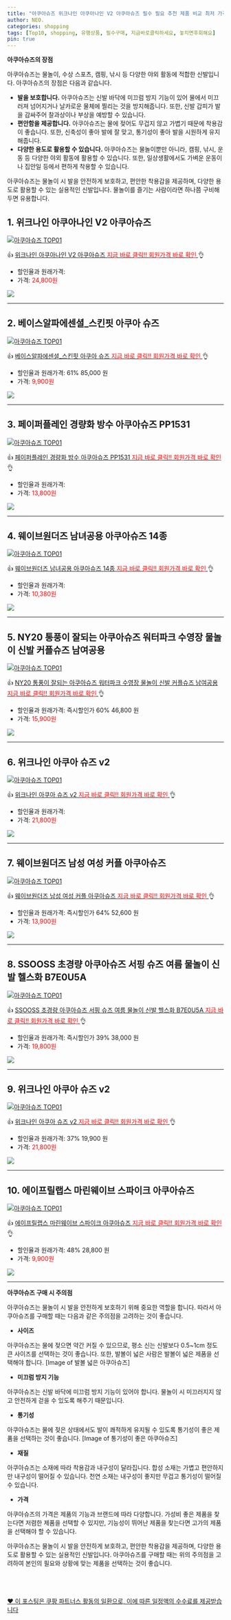 ```yaml
---
title: "아쿠아슈즈 위크나인 아쿠아나인 V2 아쿠아슈즈 필수 필요 추천 제품 비교 최저 가격 비교 장점 구매 후기 구매평"
author: NEO.
categories: shopping
tags: [Top10, shopping, 유행상품, 필수구매, 지금바로클릭하세요, 놓치면후회해요]
pin: true
---
```

**아쿠아슈즈의 장점**

아쿠아슈즈는 물놀이, 수상 스포츠, 캠핑, 낚시 등 다양한 야외 활동에 적합한 신발입니다. 아쿠아슈즈의 장점은 다음과 같습니다.

* **발을 보호합니다.** 아쿠아슈즈는 신발 바닥에 미끄럼 방지 기능이 있어 물에서 미끄러져 넘어지거나 날카로운 물체에 찔리는 것을 방지해줍니다. 또한, 신발 갑피가 발을 감싸주어 찰과상이나 부상을 예방할 수 있습니다.
* **편안함을 제공합니다.** 아쿠아슈즈는 물에 젖어도 무겁지 않고 가볍기 때문에 착용감이 좋습니다. 또한, 신축성이 좋아 발에 잘 맞고, 통기성이 좋아 발을 시원하게 유지해줍니다.
* **다양한 용도로 활용할 수 있습니다.** 아쿠아슈즈는 물놀이뿐만 아니라, 캠핑, 낚시, 운동 등 다양한 야외 활동에 활용할 수 있습니다. 또한, 일상생활에서도 가벼운 운동이나 집안일 등에서 편하게 착용할 수 있습니다.

아쿠아슈즈는 물놀이 시 발을 안전하게 보호하고, 편안한 착용감을 제공하며, 다양한 용도로 활용할 수 있는 실용적인 신발입니다. 물놀이를 즐기는 사람이라면 하나쯤 구비해두면 유용합니다.

   

## 1. 위크나인 아쿠아나인 V2 아쿠아슈즈

[![아쿠아슈즈 TOP01](https://thumbnail8.coupangcdn.com/thumbnails/remote/490x490ex/image/vendor_inventory/2a1d/5cb9fe636878141e89b0ce04c1e72d5e4e73caaf37ada4f9e0f3e4b36f5a.jpg)](https://link.coupang.com/re/AFFSDP?lptag=AF3617701&subid=GithubCoopas&pageKey=270951051&traceid=V0-153&itemId=3065314540&vendorItemId=76919332839)


👍 [위크나인 아쿠아나인 V2 아쿠아슈즈 <font color=red> 지금 바로 클릭!! 회원가격 바로 확인 </font> ](https://link.coupang.com/re/AFFSDP?lptag=AF3617701&subid=GithubCoopas&pageKey=270951051&traceid=V0-153&itemId=3065314540&vendorItemId=76919332839) 👌 


- 할인율과 원래가격: 
- 가격: <span style='color:red'>24,800원</span>

[![](/discount_price.png)](https://link.coupang.com/re/AFFSDP?lptag=AF3617701&subid=GithubCoopas&pageKey=270951051&traceid=V0-153&itemId=3065314540&vendorItemId=76919332839)

---


   

## 2. 베이스알파에센셜_스킨핏 아쿠아 슈즈

[![아쿠아슈즈 TOP01](https://thumbnail8.coupangcdn.com/thumbnails/remote/490x490ex/image/retail/images/481721778952593-e8b4838b-f24f-4676-9a46-c5e81d66422e.jpg)](https://link.coupang.com/re/AFFSDP?lptag=AF3617701&subid=GithubCoopas&pageKey=7060014104&traceid=V0-153&itemId=17502693005&vendorItemId=84670005744)


👍 [베이스알파에센셜_스킨핏 아쿠아 슈즈 <font color=red> 지금 바로 클릭!! 회원가격 바로 확인 </font> ](https://link.coupang.com/re/AFFSDP?lptag=AF3617701&subid=GithubCoopas&pageKey=7060014104&traceid=V0-153&itemId=17502693005&vendorItemId=84670005744) 👌 


- 할인율과 원래가격: 61%  85,000   원
- 가격: <span style='color:red'>9,900원</span>

[![](/discount_price.png)](https://link.coupang.com/re/AFFSDP?lptag=AF3617701&subid=GithubCoopas&pageKey=7060014104&traceid=V0-153&itemId=17502693005&vendorItemId=84670005744)

---


   

## 3. 페이퍼플레인 경량화 방수 아쿠아슈즈 PP1531

[![아쿠아슈즈 TOP01](https://thumbnail7.coupangcdn.com/thumbnails/remote/490x490ex/image/retail/images/3884384350757812-73698eca-8cc0-4b26-88f9-3d3995cbdac3.jpg)](https://link.coupang.com/re/AFFSDP?lptag=AF3617701&subid=GithubCoopas&pageKey=6622105634&traceid=V0-153&itemId=15060978893&vendorItemId=82283348893)


👍 [페이퍼플레인 경량화 방수 아쿠아슈즈 PP1531 <font color=red> 지금 바로 클릭!! 회원가격 바로 확인 </font> ](https://link.coupang.com/re/AFFSDP?lptag=AF3617701&subid=GithubCoopas&pageKey=6622105634&traceid=V0-153&itemId=15060978893&vendorItemId=82283348893) 👌 


- 할인율과 원래가격: 
- 가격: <span style='color:red'>13,800원</span>

[![](/discount_price.png)](https://link.coupang.com/re/AFFSDP?lptag=AF3617701&subid=GithubCoopas&pageKey=6622105634&traceid=V0-153&itemId=15060978893&vendorItemId=82283348893)

---


   

## 4. 웨이브원더즈 남녀공용 아쿠아슈즈 14종

[![아쿠아슈즈 TOP01](https://thumbnail8.coupangcdn.com/thumbnails/remote/490x490ex/image/vendor_inventory/d1cf/e121607140135a554d84e52e4abd506608adacdd8a57a33a732f817e7c82.png)](https://link.coupang.com/re/AFFSDP?lptag=AF3617701&subid=GithubCoopas&pageKey=6805989399&traceid=V0-153&itemId=19161040141&vendorItemId=86700255152)


👍 [웨이브원더즈 남녀공용 아쿠아슈즈 14종 <font color=red> 지금 바로 클릭!! 회원가격 바로 확인 </font> ](https://link.coupang.com/re/AFFSDP?lptag=AF3617701&subid=GithubCoopas&pageKey=6805989399&traceid=V0-153&itemId=19161040141&vendorItemId=86700255152) 👌 


- 할인율과 원래가격: 
- 가격: <span style='color:red'>10,380원</span>

[![](/discount_price.png)](https://link.coupang.com/re/AFFSDP?lptag=AF3617701&subid=GithubCoopas&pageKey=6805989399&traceid=V0-153&itemId=19161040141&vendorItemId=86700255152)

---


   

## 5. NY20 통풍이 잘되는 아쿠아슈즈 워터파크 수영장 물놀이 신발 커플슈즈 남여공용

[![아쿠아슈즈 TOP01](https://thumbnail6.coupangcdn.com/thumbnails/remote/490x490ex/image/vendor_inventory/c1f3/4854537e9454217a1df1498f01a44bde3c570e5bdea85be553ff718f5889.jpg)](https://link.coupang.com/re/AFFSDP?lptag=AF3617701&subid=GithubCoopas&pageKey=7412726131&traceid=V0-153&itemId=19210797224&vendorItemId=86327899444)


👍 [NY20 통풍이 잘되는 아쿠아슈즈 워터파크 수영장 물놀이 신발 커플슈즈 남여공용 <font color=red> 지금 바로 클릭!! 회원가격 바로 확인 </font> ](https://link.coupang.com/re/AFFSDP?lptag=AF3617701&subid=GithubCoopas&pageKey=7412726131&traceid=V0-153&itemId=19210797224&vendorItemId=86327899444) 👌 


- 할인율과 원래가격: 즉시할인가 60%  46,800   원
- 가격: <span style='color:red'>15,900원</span>

[![](/discount_price.png)](https://link.coupang.com/re/AFFSDP?lptag=AF3617701&subid=GithubCoopas&pageKey=7412726131&traceid=V0-153&itemId=19210797224&vendorItemId=86327899444)

---


   

## 6. 위크나인 아쿠아 슈즈 v2

[![아쿠아슈즈 TOP01](https://thumbnail9.coupangcdn.com/thumbnails/remote/490x490ex/image/vendor_inventory/2265/ad43129da77ba6aee861e266448f66004753faa090ec0e5b4edc7ffd20c6.jpg)](https://link.coupang.com/re/AFFSDP?lptag=AF3617701&subid=GithubCoopas&pageKey=6603487437&traceid=V0-153&itemId=14944585691&vendorItemId=82194646009)


👍 [위크나인 아쿠아 슈즈 v2 <font color=red> 지금 바로 클릭!! 회원가격 바로 확인 </font> ](https://link.coupang.com/re/AFFSDP?lptag=AF3617701&subid=GithubCoopas&pageKey=6603487437&traceid=V0-153&itemId=14944585691&vendorItemId=82194646009) 👌 


- 할인율과 원래가격: 
- 가격: <span style='color:red'>21,800원</span>

[![](/discount_price.png)](https://link.coupang.com/re/AFFSDP?lptag=AF3617701&subid=GithubCoopas&pageKey=6603487437&traceid=V0-153&itemId=14944585691&vendorItemId=82194646009)

---


   

## 7. 웨이브원더즈 남성 여성 커플 아쿠아슈즈

[![아쿠아슈즈 TOP01](https://thumbnail7.coupangcdn.com/thumbnails/remote/490x490ex/image/vendor_inventory/58d1/3377eb910ce755bd3af2ae2675d77eb9081aebce79c404e2b07e9e32cbbb.png)](https://link.coupang.com/re/AFFSDP?lptag=AF3617701&subid=GithubCoopas&pageKey=7445777543&traceid=V0-153&itemId=19372045429&vendorItemId=86577364135)


👍 [웨이브원더즈 남성 여성 커플 아쿠아슈즈 <font color=red> 지금 바로 클릭!! 회원가격 바로 확인 </font> ](https://link.coupang.com/re/AFFSDP?lptag=AF3617701&subid=GithubCoopas&pageKey=7445777543&traceid=V0-153&itemId=19372045429&vendorItemId=86577364135) 👌 


- 할인율과 원래가격: 즉시할인가 64%  52,600   원
- 가격: <span style='color:red'>13,900원</span>

[![](/discount_price.png)](https://link.coupang.com/re/AFFSDP?lptag=AF3617701&subid=GithubCoopas&pageKey=7445777543&traceid=V0-153&itemId=19372045429&vendorItemId=86577364135)

---


   

## 8. SSOOSS 초경량 아쿠아슈즈 서핑 슈즈 여름 물놀이 신발 헬스화 B7E0U5A

[![아쿠아슈즈 TOP01](https://thumbnail8.coupangcdn.com/thumbnails/remote/490x490ex/image/vendor_inventory/677f/dedf2ffff121f65409a1a8c2c31bd42a14d2c1d8556ad924aec0e3ec7852.jpg)](https://link.coupang.com/re/AFFSDP?lptag=AF3617701&subid=GithubCoopas&pageKey=7394310091&traceid=V0-153&itemId=19123979206&vendorItemId=86243716928)


👍 [SSOOSS 초경량 아쿠아슈즈 서핑 슈즈 여름 물놀이 신발 헬스화 B7E0U5A <font color=red> 지금 바로 클릭!! 회원가격 바로 확인 </font> ](https://link.coupang.com/re/AFFSDP?lptag=AF3617701&subid=GithubCoopas&pageKey=7394310091&traceid=V0-153&itemId=19123979206&vendorItemId=86243716928) 👌 


- 할인율과 원래가격: 즉시할인가 39%  38,000   원
- 가격: <span style='color:red'>19,800원</span>

[![](/discount_price.png)](https://link.coupang.com/re/AFFSDP?lptag=AF3617701&subid=GithubCoopas&pageKey=7394310091&traceid=V0-153&itemId=19123979206&vendorItemId=86243716928)

---


   

## 9. 위크나인 아쿠아 슈즈 v2

[![아쿠아슈즈 TOP01](https://thumbnail10.coupangcdn.com/thumbnails/remote/490x490ex/image/vendor_inventory/a413/a85858c46a229bf0d69d352203d13691d1b4af46f64a9722bff0e8b16ca6.jpg)](https://link.coupang.com/re/AFFSDP?lptag=AF3617701&subid=GithubCoopas&pageKey=6603487437&traceid=V0-153&itemId=14944585759&vendorItemId=82194646549)


👍 [위크나인 아쿠아 슈즈 v2 <font color=red> 지금 바로 클릭!! 회원가격 바로 확인 </font> ](https://link.coupang.com/re/AFFSDP?lptag=AF3617701&subid=GithubCoopas&pageKey=6603487437&traceid=V0-153&itemId=14944585759&vendorItemId=82194646549) 👌 


- 할인율과 원래가격: 37%  19,900   원
- 가격: <span style='color:red'>21,800원</span>

[![](/discount_price.png)](https://link.coupang.com/re/AFFSDP?lptag=AF3617701&subid=GithubCoopas&pageKey=6603487437&traceid=V0-153&itemId=14944585759&vendorItemId=82194646549)

---


   

## 10. 에이프릴랩스 마린웨이브 스파이크 아쿠아슈즈

[![아쿠아슈즈 TOP01](https://thumbnail10.coupangcdn.com/thumbnails/remote/490x490ex/image/vendor_inventory/7b84/c22223d7eb4962083f2f818e695fcc67c7d0aa4402ef88a06b15ba75e981.jpg)](https://link.coupang.com/re/AFFSDP?lptag=AF3617701&subid=GithubCoopas&pageKey=7432515260&traceid=V0-153&itemId=19307116519&vendorItemId=86421448144)


👍 [에이프릴랩스 마린웨이브 스파이크 아쿠아슈즈 <font color=red> 지금 바로 클릭!! 회원가격 바로 확인 </font> ](https://link.coupang.com/re/AFFSDP?lptag=AF3617701&subid=GithubCoopas&pageKey=7432515260&traceid=V0-153&itemId=19307116519&vendorItemId=86421448144) 👌 


- 할인율과 원래가격: 48%  28,800   원
- 가격: <span style='color:red'>9,900원</span>

[![](/discount_price.png)](https://link.coupang.com/re/AFFSDP?lptag=AF3617701&subid=GithubCoopas&pageKey=7432515260&traceid=V0-153&itemId=19307116519&vendorItemId=86421448144)

---
**아쿠아슈즈 구매 시 주의점**

아쿠아슈즈는 물놀이 시 발을 안전하게 보호하기 위해 중요한 역할을 합니다. 따라서 아쿠아슈즈를 구매할 때는 다음과 같은 주의점을 고려하는 것이 좋습니다.

* **사이즈**

아쿠아슈즈는 물에 젖으면 약간 커질 수 있으므로, 평소 신는 신발보다 0.5~1cm 정도 큰 사이즈를 선택하는 것이 좋습니다. 또한, 발볼이 넓은 사람은 발볼이 넓은 제품을 선택해야 합니다.
[Image of 발볼 넓은 아쿠아슈즈]

* **미끄럼 방지 기능**

아쿠아슈즈는 신발 바닥에 미끄럼 방지 기능이 있어야 합니다. 물놀이 시 미끄러지지 않고 안전하게 걷을 수 있도록 해주기 때문입니다.

* **통기성**

아쿠아슈즈는 물에 젖은 상태에서도 발이 쾌적하게 유지될 수 있도록 통기성이 좋은 제품을 선택하는 것이 좋습니다.
[Image of 통기성이 좋은 아쿠아슈즈]

* **재질**

아쿠아슈즈는 소재에 따라 착용감과 내구성이 달라집니다. 합성 소재는 가볍고 편안하지만 내구성이 떨어질 수 있습니다. 천연 소재는 내구성이 좋지만 무겁고 통기성이 떨어질 수 있습니다.

* **가격**

아쿠아슈즈의 가격은 제품의 기능과 브랜드에 따라 다양합니다. 가성비 좋은 제품을 찾는다면 저렴한 제품을 선택할 수 있지만, 기능성이 뛰어난 제품을 찾는다면 고가의 제품을 선택해야 할 수 있습니다.

아쿠아슈즈는 물놀이 시 발을 안전하게 보호하고, 편안한 착용감을 제공하며, 다양한 용도로 활용할 수 있는 실용적인 신발입니다. 아쿠아슈즈를 구매할 때는 위의 주의점을 고려하여 본인의 필요와 상황에 맞는 제품을 선택하는 것이 좋습니다.<br><br><br><br><br> [ ❤  이 포스팅은 쿠팡 파트너스 활동의 일환으로, 이에 따른 일정액의 수수료를 제공받습니다](https://link.coupang.com/a/bcEFyh)